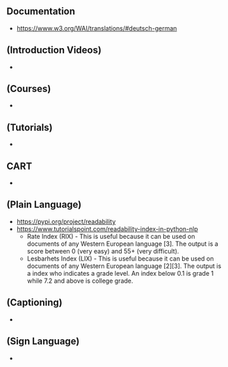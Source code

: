 ## Documentation
* https://www.w3.org/WAI/translations/#deutsch-german

## (Introduction Videos)
* 

## (Courses)
*

## (Tutorials)
*

## CART
*

## (Plain Language)
* https://pypi.org/project/readability
* https://www.tutorialspoint.com/readability-index-in-python-nlp
  * Rate Index (RIX) - This is useful because it can be used on documents of any Western European language [3]. The output is a score between 0 (very easy) and 55+ (very difficult).
  * Lesbarhets Index (LIX) - This is useful because it can be used on documents of any Western European language [2][3]. The output is a index who indicates a grade level. An index below 0.1 is grade 1 while 7.2 and above is college grade.

## (Captioning)
*

## (Sign Language)
*
